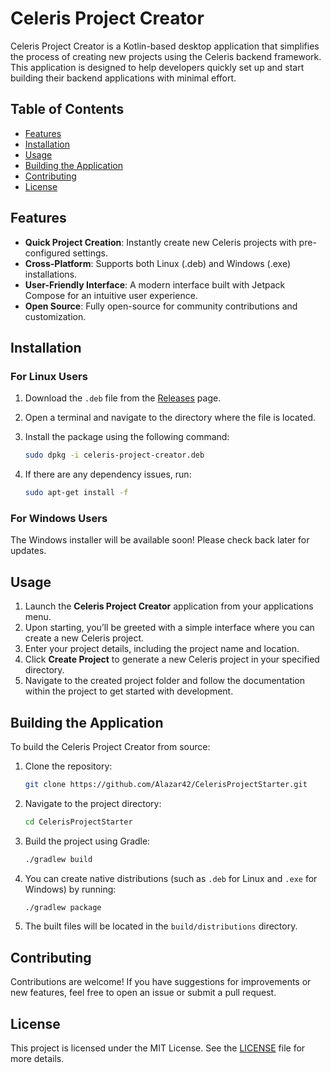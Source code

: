 # Celeris Project Creator

Celeris Project Creator is a Kotlin-based desktop application that simplifies the process of creating new projects using the Celeris backend framework. This application is designed to help developers quickly set up and start building their backend applications with minimal effort.

## Table of Contents

- [Features](#features)
- [Installation](#installation)
- [Usage](#usage)
- [Building the Application](#building-the-application)
- [Contributing](#contributing)
- [License](#license)

## Features

- **Quick Project Creation**: Instantly create new Celeris projects with pre-configured settings.
- **Cross-Platform**: Supports both Linux (.deb) and Windows (.exe) installations.
- **User-Friendly Interface**: A modern interface built with Jetpack Compose for an intuitive user experience.
- **Open Source**: Fully open-source for community contributions and customization.

## Installation

### For Linux Users

1. Download the `.deb` file from the [Releases](https://github.com/Alazar42/CelerisProjectStarter/releases) page.
2. Open a terminal and navigate to the directory where the file is located.
3. Install the package using the following command:

   ```bash
   sudo dpkg -i celeris-project-creator.deb
   ```

4. If there are any dependency issues, run:

   ```bash
   sudo apt-get install -f
   ```

### For Windows Users

The Windows installer will be available soon! Please check back later for updates.

## Usage

1. Launch the **Celeris Project Creator** application from your applications menu.
2. Upon starting, you’ll be greeted with a simple interface where you can create a new Celeris project.
3. Enter your project details, including the project name and location.
4. Click **Create Project** to generate a new Celeris project in your specified directory.
5. Navigate to the created project folder and follow the documentation within the project to get started with development.

## Building the Application

To build the Celeris Project Creator from source:

1. Clone the repository:

   ```bash
   git clone https://github.com/Alazar42/CelerisProjectStarter.git
   ```

2. Navigate to the project directory:

   ```bash
   cd CelerisProjectStarter
   ```

3. Build the project using Gradle:

   ```bash
   ./gradlew build
   ```

4. You can create native distributions (such as `.deb` for Linux and `.exe` for Windows) by running:

   ```bash
   ./gradlew package
   ```

5. The built files will be located in the `build/distributions` directory.

## Contributing

Contributions are welcome! If you have suggestions for improvements or new features, feel free to open an issue or submit a pull request.

## License

This project is licensed under the MIT License. See the [LICENSE](LICENSE) file for more details.
